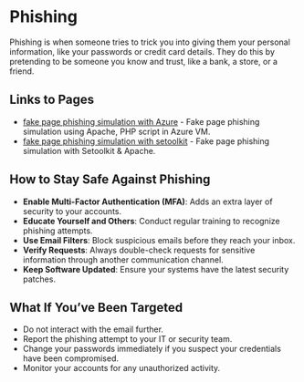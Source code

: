 # Phishing

Phishing is when someone tries to trick you into giving them your personal information, like your passwords or credit card details. They do this by pretending to be someone you know and trust, like a bank, a store, or a friend.

## Links to Pages
- [fake page phishing simulation with Azure](https://github.com/Kibble7/cybersocialdefend/blob/main/fakepagePhishingSimulationAzure.md) - Fake page phishing simulation using Apache, PHP script in Azure VM.
- [fake page phishing simulation with setoolkit](https://github.com/Kibble7/cybersocialdefend/blob/main/fakePhishingSimulationSetoolkit.md) - Fake page phishing simulation with Setoolkit & Apache.

## How to Stay Safe Against Phishing

- **Enable Multi-Factor Authentication (MFA)**: Adds an extra layer of security to your accounts.
- **Educate Yourself and Others**: Conduct regular training to recognize phishing attempts.
- **Use Email Filters**: Block suspicious emails before they reach your inbox.
- **Verify Requests**: Always double-check requests for sensitive information through another communication channel.
- **Keep Software Updated**: Ensure your systems have the latest security patches.

## What If You’ve Been Targeted

- Do not interact with the email further.
- Report the phishing attempt to your IT or security team.
- Change your passwords immediately if you suspect your credentials have been compromised.
- Monitor your accounts for any unauthorized activity.
